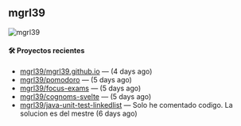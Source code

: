 ## mgrl39 
<p align="left"> <img src="https://komarev.com/ghpvc/?username=mgrbl&label=Profile%20views&color=0e75b6&style=flat" alt="mgrl39" /> </p>












#### 🛠 Proyectos recientes

- [mgrl39/mgrl39.github.io](https://github.com/mgrl39/mgrl39.github.io) —  (4 days ago)
- [mgrl39/pomodoro](https://github.com/mgrl39/pomodoro) —  (5 days ago)
- [mgrl39/focus-exams](https://github.com/mgrl39/focus-exams) —  (5 days ago)
- [mgrl39/cognoms-svelte](https://github.com/mgrl39/cognoms-svelte) —  (5 days ago)
- [mgrl39/java-unit-test-linkedlist](https://github.com/mgrl39/java-unit-test-linkedlist) — Solo he comentado codigo. La solucion es del mestre (6 days ago)




